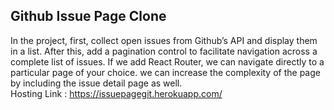 ## Github Issue Page Clone
In the project, first, collect open issues from Github’s API and display them in a list. After this, add a pagination control to facilitate navigation across a complete list of issues. If we add React Router, we can navigate directly to a particular page of your choice. we can increase the complexity of the page by including the issue detail page as well.<br>
Hosting Link : https://issuepagegit.herokuapp.com/
